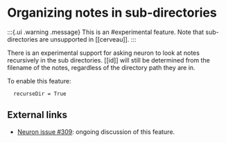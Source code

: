 # Organizing notes in sub-directories

:::{.ui .warning .message}
This is an #experimental feature. Note that sub-directories are unsupported in [[cerveau]]. 
:::

There is an experimental support for asking neuron to look at notes recursively in the sub directories. [[id]] will still be determined from the filename of the notes, regardless of the directory path they are in.

To enable this feature:

```dhall
  recurseDir = True
```

## External links

- [Neuron issue \#309](https://github.com/srid/neuron/issues/309): ongoing discussion of this feature.